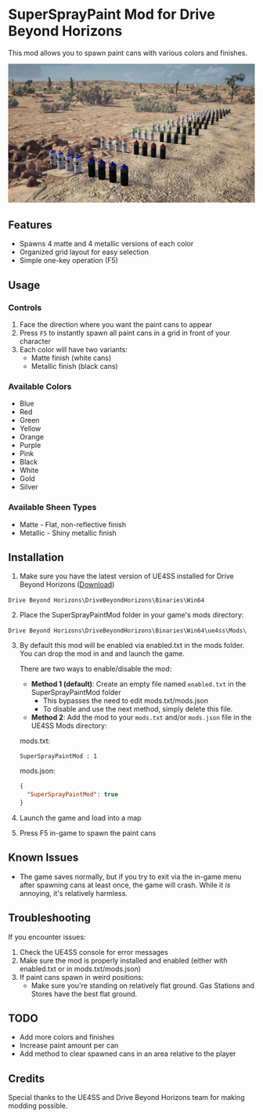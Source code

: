 # SuperSprayPaint Mod for Drive Beyond Horizons

This mod allows you to spawn paint cans with various colors and finishes.

<img src="screenshot.jpg" alt="Screenshot" width="600">

## Features

- Spawns 4 matte and 4 metallic versions of each color
- Organized grid layout for easy selection
- Simple one-key operation (F5)

## Usage

### Controls

1. Face the direction where you want the paint cans to appear
2. Press `F5` to instantly spawn all paint cans in a grid in front of your character
3. Each color will have two variants:
   - Matte finish (white cans)
   - Metallic finish (black cans)

### Available Colors

- Blue
- Red
- Green
- Yellow
- Orange
- Purple
- Pink
- Black
- White
- Gold
- Silver

### Available Sheen Types

- Matte - Flat, non-reflective finish
- Metallic - Shiny metallic finish

## Installation

1. Make sure you have the latest version of UE4SS installed for Drive Beyond Horizons ([Download](https://github.com/UE4SS-RE/RE-UE4SS))
   
`Drive Beyond Horizons\DriveBeyondHorizons\Binaries\Win64`

2. Place the SuperSprayPaintMod folder in your game's mods directory:
   
`Drive Beyond Horizons\DriveBeyondHorizons\Binaries\Win64\ue4ss\Mods\`

3. By default this mod will be enabled via enabled.txt in the mods folder. You can drop the mod in and and launch the game.

   There are two ways to enable/disable the mod:
   - **Method 1 (default)**: Create an empty file named `enabled.txt` in the SuperSprayPaintMod folder
     - This bypasses the need to edit mods.txt/mods.json
     - To disable and use the next method, simply delete this file.
   - **Method 2**: Add the mod to your `mods.txt` and/or `mods.json` file in the UE4SS Mods directory:

   mods.txt:
     ```
     SuperSprayPaintMod : 1
     ```
   mods.json:
     ```json
     {
       "SuperSprayPaintMod": true
     }
     ```
4. Launch the game and load into a map
5. Press F5 in-game to spawn the paint cans

## Known Issues

- The game saves normally, but if you try to exit via the in-game menu after spawning cans at least once, the game will crash. While it *is* annoying, it's relatively harmless.

## Troubleshooting

If you encounter issues:

1. Check the UE4SS console for error messages
2. Make sure the mod is properly installed and enabled (either with enabled.txt or in mods.txt/mods.json)
3. If paint cans spawn in weird positions:
   - Make sure you're standing on relatively flat ground. Gas Stations and Stores have the best flat ground.

## TODO

- Add more colors and finishes
- Increase paint amount per can
- Add method to clear spawned cans in an area relative to the player

## Credits

Special thanks to the UE4SS and Drive Beyond Horizons team for making modding possible.
